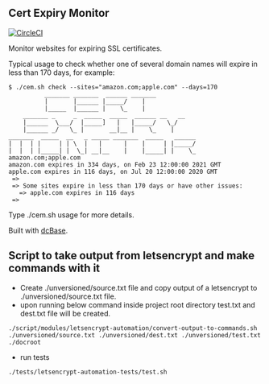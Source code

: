 Cert Expiry Monitor
-----

[![CircleCI](https://circleci.com/gh/dcycle/cert-expiry-monitor.svg?style=svg)](https://circleci.com/gh/dcycle/cert-expiry-monitor)


Monitor websites for expiring SSL certificates.

Typical usage to check whether one of several domain names will expire in less than 170 days, for example:

    $ ./cem.sh check --sites="amazon.com;apple.com" --days=170
              _______ _______  ______ _______
              |       |______ |_____/    |
              |_____  |______ |    \_    |
        _______ _     _  _____  _____  ______ __   __
        |______  \___/  |_____]   |   |_____/   \_/
        |______ _/   \_ |       __|__ |    \_    |
    _______  _____  __   _ _____ _______  _____   ______
    |  |  | |     | | \  |   |      |    |     | |_____/
    |  |  | |_____| |  \_| __|__    |    |_____| |    \_
    amazon.com;apple.com
    amazon.com expires in 334 days, on Feb 23 12:00:00 2021 GMT
    apple.com expires in 116 days, on Jul 20 12:00:00 2020 GMT
     =>
     => Some sites expire in less than 170 days or have other issues:
       => apple.com expires in 116 days
     =>

Type ./cem.sh usage for more details.

Built with [dcBase](https://github.com/dcycle/dcbase).


Script to take output from letsencrypt and make commands with it
-----

* Create ./unversioned/source.txt file and copy output of a letsencrypt to ./unversioned/source.txt file.
* upon running below command inside project root directory test.txt and dest.txt file will be created.
```
./script/modules/letsencrypt-automation/convert-output-to-commands.sh ./unversioned/source.txt ./unversioned/dest.txt ./unversioned/test.txt ./docroot
```
* run tests
```
./tests/letsencrypt-automation-tests/test.sh
```
